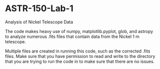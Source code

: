 # ASTR-150-Lab-1
Analysis of Nickel Telescope Data


The code makes heavy use of numpy, matplotlib.pyplot, glob, and astropy to analyze numerous .fits files that contain data from the Nickel 1 m telescope. 

Multiple files are created in running this code, such as the corrected .fits files. Make sure that you have permission to read and write to the directory that you are trying to run the code in to make sure that there are no issues.
